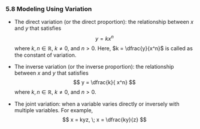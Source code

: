 ### 5.8 Modeling Using Variation

- The direct variation (or the direct proportion): the relationship between $x$ and $y$ that satisfies 
$$ y = k x^n$$
where $k, n \in \mathbb{R}$, $k \neq 0$, and $n > 0$. Here, $k = \dfrac{y}{x^n}$ is called as the constant of variation.


- The inverse variation (or the inverse proportion): the relationship between $x$ and $y$ that satisfies 
$$ y = \dfrac{k}{ x^n} $$
where $k, n \in \mathbb{R}$, $k \neq 0$, and $n > 0$.

- The joint variation: when a variable varies directly or inversely with multiple variables. For example,
$$ x = kyz, \; x = \dfrac{ky}{z} $$